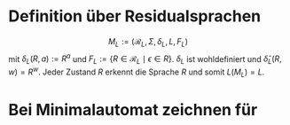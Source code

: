 # Definition über Residualsprachen
$$\begin{equation*}
M_L:=\left(\mathcal{R}_L, \Sigma, \delta_L, L, F_L\right)
\end{equation*}$$
mit $\delta_L(R, a):=R^a$ und $F_L:=\left\{R \in \mathcal{R}_L \mid \epsilon \in R\right\}$.
$\delta_L$ ist wohldefiniert und $\hat{\delta}_L(R, w)=R^w$. Jeder Zustand $R$ erkennt die Sprache $R$ und somit $L\left(M_L\right)=L$.




# Bei Minimalautomat zeichnen für
